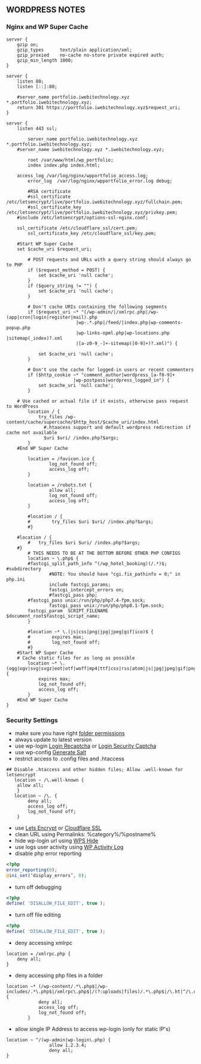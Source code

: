 ## WORDPRESS NOTES

### Nginx and WP Super Cache
```nginx
server {
    gzip on;
    gzip_types      text/plain application/xml;
    gzip_proxied    no-cache no-store private expired auth;
    gzip_min_length 1000;
}

server {
	listen 80;
	listen [::]:80;

	#server_name portfolio.iwebitechnology.xyz *.portfolio.iwebitechnology.xyz;
	return 301 https://portfolio.iwebitechnology.xyz$request_uri;
}

server {
	listen 443 ssl;

        server_name portfolio.iwebitechnology.xyz *.portfolio.iwebitechnology.xyz;
	#server_name iwebitechnology.xyz *.iwebitechnology.xyz;

        root /var/www/html/wp_portfolio;
        index index.php index.html;

	access_log /var/log/nginx/wpportfolio_access.log;
    	error_log  /var/log/nginx/wpportfolio_error.log debug;

    	#RSA certificate
        #ssl_certificate /etc/letsencrypt/live/portfolio.iwebitechnology.xyz/fullchain.pem;
        #ssl_certificate_key /etc/letsencrypt/live/portfolio.iwebitechnology.xyz/privkey.pem;
	#include /etc/letsencrypt/options-ssl-nginx.conf;

	ssl_certificate /etc/cloudflare_ssl/cert.pem;
        ssl_certificate_key /etc/cloudflare_ssl/key.pem;
        
	#Start WP Super Cache
	set $cache_uri $request_uri;

    	# POST requests and URLs with a query string should always go to PHP
    	if ($request_method = POST) {
        	set $cache_uri 'null cache';
    	}  
    	if ($query_string != "") {
        	set $cache_uri 'null cache';
    	}   

    	# Don't cache URIs containing the following segments
    	if ($request_uri ~* "(/wp-admin/|/xmlrpc.php|/wp-(app|cron|login|register|mail).php
                          |wp-.*.php|/feed/|index.php|wp-comments-popup.php
                          |wp-links-opml.php|wp-locations.php |sitemap(_index)?.xml
                          |[a-z0-9_-]+-sitemap([0-9]+)?.xml)") {

        	set $cache_uri 'null cache';
    	}  
	
    	# Don't use the cache for logged-in users or recent commenters
    	if ($http_cookie ~* "comment_author|wordpress_[a-f0-9]+
                         |wp-postpass|wordpress_logged_in") {
        	set $cache_uri 'null cache';
    	}

	# Use cached or actual file if it exists, otherwise pass request to WordPress
    	location / {
        	try_files /wp-content/cache/supercache/$http_host/$cache_uri/index.html 
			  #.htaacess support and default wordpress redirection if cache not available
			  $uri $uri/ /index.php?$args;
    	} 
	#End WP Super Cache

        location = /favicon.ico {
                log_not_found off;
                access_log off;
        }

        location = /robots.txt {
                allow all;
                log_not_found off;
                access_log off;
        }

        #location / {
        #        try_files $uri $uri/ /index.php?$args;
        #}

	#location / {
        #	try_files $uri $uri/ /index.php?$args;
	#}
        # THIS NEEDS TO BE AT THE BOTTOM BEFORE OTHER PHP CONFIGS
        location ~ \.php$ {
		#fastcgi_split_path_info ^(/wp_hotel_booking)(/.*)$; #subdirectory
                #NOTE: You should have "cgi.fix_pathinfo = 0;" in php.ini
                include fastcgi_params;
                fastcgi_intercept_errors on;
                #fastcgi_pass php;
		#fastcgi_pass unix:/run/php/php7.4-fpm.sock;
                fastcgi_pass unix:/run/php/php8.1-fpm.sock;
		fastcgi_param  SCRIPT_FILENAME $document_root$fastcgi_script_name;
        }

        #location ~* \.(js|css|png|jpg|jpeg|gif|ico)$ {
        #        expires max;
        #        log_not_found off;
        #}
	#Start WP Super Cache
	# Cache static files for as long as possible
    	location ~* \.(ogg|ogv|svg|svgz|eot|otf|woff|mp4|ttf|css|rss|atom|js|jpg|jpeg|gif|png|ico|zip|tgz|gz|rar|bz2|doc|xls|exe|ppt|tar|mid|midi|wav|bmp|rtf)$ {
        	expires max;
        	log_not_found off;
        	access_log off;
    	}
	#End WP Super Cache
}
```
### Security Settings
- make sure you have right [folder permissions](https://github.com/pollyolly/WORDPRESS-NOTES/blob/master/wordpress-files-folder-permissions.md)
- always update to latest version
- use wp-login [Login Recaptcha](https://wordpress.org/plugins/login-recaptcha/) or [Login Security Captcha](https://wordpress.org/plugins/login-security-recaptcha/)
- use wp-config [Generate Salt](https://api.wordpress.org/secret-key/1.1/salt/)
- restrict access to .config files and .htaccess
```nginx
## Disable .htaccess and other hidden files; Allow .well-known for letsencrypt
   location ~ /\.well-known { 
    allow all;
    }
   location ~ /\. {
        deny all;
        access_log off;
        log_not_found off;
    }
```
- use [Lets Encrypt](https://certbot.eff.org/) or [Cloudflare SSL](https://www.cloudflare.com/application-services/products/ssl/)
- clean URL using Permalinks: %category%/%postname%
- hide wp-login url using [WPS Hide](https://wordpress.org/plugins/wps-hide-login/)
- use logs user activity using [WP Activity Log](https://wordpress.org/plugins/wp-security-audit-log/)
- disable php error reporting
```php
<?php
error_reporting(0);
@ini_set(‘display_errors’, 0);
```
- turn off debugging
```php
<?php
define( 'DISALLOW_FILE_EDIT', true );
```
- turn off file editing
```php
<?php
define( 'DISALLOW_FILE_EDIT', true );
```
- deny accessing xmlrpc
```nginx
location = /xmlrpc.php {
    deny all;
}
```
- deny accessing php files in a folder
```nginx
location ~* (/wp-content/.*\.php$|/wp-includes/.*\.php$|/xmlrpc\.php$|/(?:uploads|files)/.*\.php$|/\.ht|^/\.user\.ini) {
            deny all;
            access_log off;
            log_not_found off;
        }
```
- allow single IP Address to access wp-login (only for static IP's)
```nginx
location ~ ^/(wp-admin|wp-login\.php) {
                allow 1.2.3.4;
                deny all;
}
```
